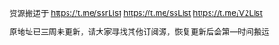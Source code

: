 资源搬运于 https://t.me/ssrList   https://t.me/ssList   https://t.me/V2List 



原地址已三周未更新，请大家寻找其他订阅源，恢复更新后会第一时间搬运